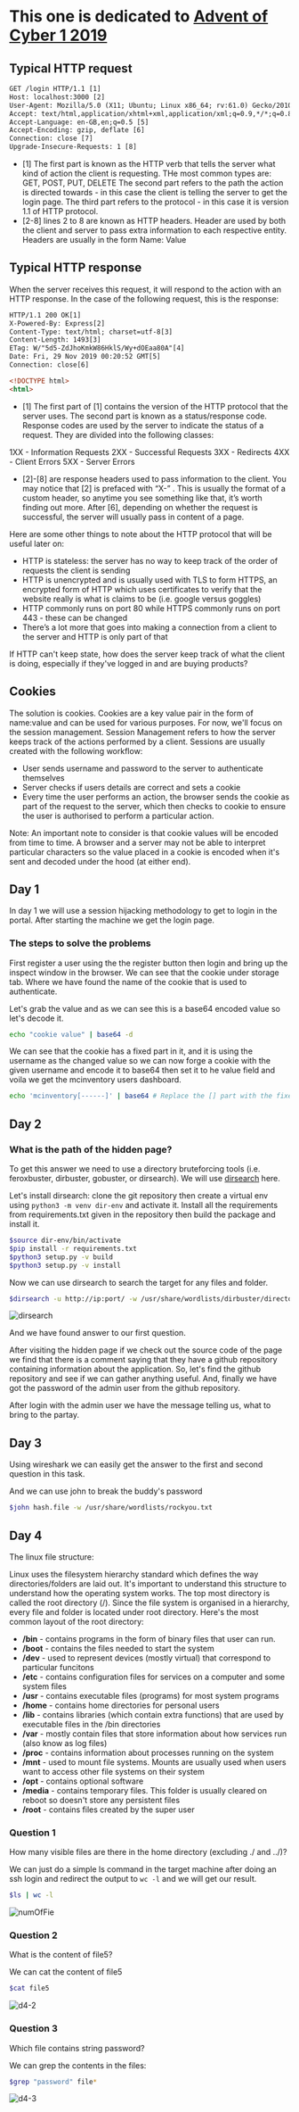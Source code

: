 # This one is dedicated to [Advent of Cyber 1 2019](https://tryhackme.com/r/room/25daysofchristmas)

## Typical HTTP request

```html
GET /login HTTP/1.1 [1]
Host: localhost:3000 [2]
User-Agent: Mozilla/5.0 (X11; Ubuntu; Linux x86_64; rv:61.0) Gecko/20100101 Firefox/61.0 [3]
Accept: text/html,application/xhtml+xml,application/xml;q=0.9,*/*;q=0.8 [4]
Accept-Language: en-GB,en;q=0.5 [5]
Accept-Encoding: gzip, deflate [6]
Connection: close [7]
Upgrade-Insecure-Requests: 1 [8]
```

- [1] The first part is known as the HTTP verb that tells the server what kind of action the client is requesting. THe most common types are: GET, POST, PUT, DELETE
  The second part refers to the path the action is directed towards - in this case the client is telling the server to get the login page. The third part refers to the protocol - in this case it is version 1.1 of HTTP protocol.
- [2-8] lines 2 to 8 are known as HTTP headers. Header are used by both the client and server to pass extra information to each respective entity. Headers are usually in the form Name: Value

## Typical HTTP response

When the server receives this request, it will respond to the action with an HTTP response. In the case of the following request, this is the response:

```html
HTTP/1.1 200 OK[1]
X-Powered-By: Express[2]
Content-Type: text/html; charset=utf-8[3]
Content-Length: 1493[3]
ETag: W/"5d5-ZdJhoKmkW86HklS/Wy+dOEaa80A"[4]
Date: Fri, 29 Nov 2019 00:20:52 GMT[5]
Connection: close[6]

<!DOCTYPE html>
<html>
```

- [1] The first part of [1] contains the version of the HTTP protocol that the server uses. The second part is known as a status/response code. Response codes are used by the server to indicate the status of a request. They are divided into the following classes:

1XX - Information Requests
2XX - Successful Requests
3XX - Redirects
4XX - Client Errors
5XX - Server Errors

- [2]-[8] are response headers used to pass information to the client. You may notice that [2] is prefaced with “X-” . This is usually the format of a custom header, so anytime you see something like that, it’s worth finding out more. After [6], depending on whether the request is successful, the server will usually pass in content of a page.

Here are some other things to note about the HTTP protocol that will be useful later on:

- HTTP is stateless: the server has no way to keep track of the order of requests the client is sending
- HTTP is unencrypted and is usually used with TLS to form HTTPS, an encrypted form of HTTP which uses certificates to verify that the website really is what is claims to be (i.e. google versus goggles)
- HTTP commonly runs on port 80 while HTTPS commonly runs on port 443 - these can be changed
- There’s a lot more that goes into making a connection from a client to the server and HTTP is only part of that

If HTTP can't keep state, how does the server keep track of what the client is doing, especially if they've logged in and are buying products?

## Cookies

The solution is cookies. Cookies are a key value pair in the form of name:value and can be used for various purposes. For now, we'll focus on the session management. Session Management refers to how the server keeps track of the actions performed by a client. Sessions are usually created with the following workflow:

- User sends username and password to the server to authenticate themselves
- Server checks if users details are correct and sets a cookie
- Every time the user performs an action, the browser sends the cookie as part of the request to the server, which then checks to cookie to ensure the user is authorised to perform a particular action.

Note: An important note to consider is that cookie values will be encoded from time to time. A browser and a server may not be able to interpret particular characters so the value placed in a cookie is encoded when it's sent and decoded under the hood (at either end).

## Day 1

In day 1 we will use a session hijacking methodology to get to login in the portal. After starting the machine we get the login page.

### The steps to solve the problems

First register a user using the the register button then login and bring up the inspect window in the browser. We can see that the cookie under storage tab. Where we have found the name of the cookie that is used to authenticate.

Let's grab the value and as we can see this is a base64 encoded value so let's decode it.

```bash
echo "cookie value" | base64 -d
```

We can see that the cookie has a fixed part in it, and it is using the username as the changed value so we can now forge a cookie with the given username and encode it to base64 then set it to he value field and voila we get the mcinventory users dashboard.

```bash
echo 'mcinventory[------]' | base64 # Replace the [] part with the fixed value that is used in the site.
```

## Day 2

### What is the path of the hidden page?

To get this answer we need to use a directory bruteforcing tools (i.e. feroxbuster, dirbuster, gobuster, or dirsearch). We will use [dirsearch](https://github.com/maurosoria/dirsearch) here.

Let's install dirsearch: clone the git repository then create a virtual env using ```python3 -m venv dir-env``` and activate it. Install all the requirements from requirements.txt given in the repository then build the package and install it.

```bash
$source dir-env/bin/activate
$pip install -r requirements.txt
$python3 setup.py -v build
$python3 setup.py -v install
```

Now we can use dirsearch to search the target for any files and folder.

```bash
$dirsearch -u http://ip:port/ -w /usr/share/wordlists/dirbuster/directory-list-2.3-medium.txt
```

![dirsearch](../resources/aoc1/dirsearch.png)

And we have found answer to our first question.

After visiting the hidden page if we check out the source code of the page we find that there is a comment saying that they have a github repository containing information about the application. So, let's find the github repository and see if we can gather anything useful. And, finally we have got the password of the admin user from the github repository.

After login with the admin user we have the message telling us, what to bring to the partay.

## Day 3

Using wireshark we can easily get the answer to the first and second question in this task.

And we can use john to break the buddy's password

```bash
$john hash.file -w /usr/share/wordlists/rockyou.txt
```

## Day 4

The linux file structure:

Linux uses the filesystem hierarchy standard which defines the way directories/folders are laid out. It's important to understand this structure to understand how the operating system works. The top most directory is called the root directory (/). Since the file system is organised in a hierarchy, every file and folder is located under root directory. Here's the most common layout of the root directory:

- **/bin** - contains programs in the form of binary files that user can run.
- **/boot** - contains the files needed to start the system
- **/dev** - used to represent devices (mostly virtual) that correspond to particular funcitons
- **/etc** - contains configuration files for services on a computer and some system files
- **/usr** - contains executable files (programs) for most system programs
- **/home** - contains home directories for personal users
- **/lib** - contains libraries (which contain extra functions) that are used by executable files in the /bin directories
- **/var** - mostly contain files that store information about how services run (also know as log files)
- **/proc** - contains information about processes running on the system
- **/mnt** - used to mount file systems. Mounts are usually used when users want to access other file systems on their system
- **/opt** - contains optional software
- **/media** - contains temporary files. This folder is usually cleared on reboot so doesn't store any persistent files
- **/root** - contains files created by the super user

### Question 1

How many visible files are there in the home directory (excluding ./ and ../)?

We can just do a simple ls command in the target machine after doing an ssh login and redirect the output to ```wc -l``` and we will get our result.

```bash
$ls | wc -l
```

![numOfFie](../resources/aoc1/d4-1.png)

### Question 2

What is the content of file5?

We can cat the content of file5

```bash
$cat file5
```

![d4-2](../resources/aoc1/d4-2.png)

### Question 3

Which file contains string password?

We can grep the contents in the files:

```bash
$grep "password" file*
```

![d4-3]()
